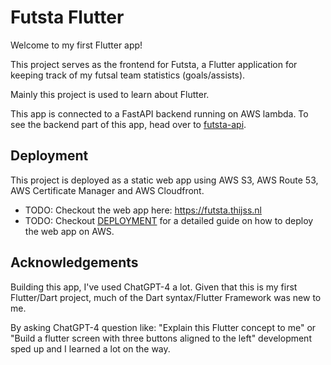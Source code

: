 # Futsta Flutter

Welcome to my first Flutter app!

This project serves as the frontend for Futsta, a Flutter application for keeping track of my futsal team statistics (goals/assists).

Mainly this project is used to learn about Flutter.

This app is connected to a FastAPI backend running on AWS lambda. To see the backend part of this app, head over to [futsta-api](https://github.com/Thijss/futsta-api).

## Deployment
This project is deployed as a static web app using AWS S3, AWS Route 53, AWS Certificate Manager and AWS Cloudfront.

- TODO: Checkout the web app here: https://futsta.thijss.nl
- TODO: Checkout [DEPLOYMENT](docs/DEPLOYMENT.md) for a detailed guide on how to deploy the web app on AWS.


## Acknowledgements
Building this app, I've used ChatGPT-4 a lot. Given that this is my first Flutter/Dart project, much of the Dart syntax/Flutter Framework was new to me.

By asking ChatGPT-4 question like: "Explain this Flutter concept to me" or "Build a flutter screen with three buttons aligned to the left" development sped up and I learned a lot on the way.
